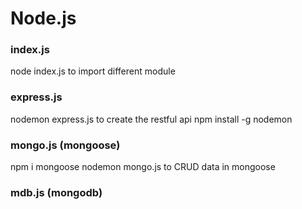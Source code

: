 # Node.js

### index.js

node index.js to import different module

### express.js

nodemon express.js to create the restful api
npm install -g nodemon

### mongo.js (mongoose)

npm i mongoose
nodemon mongo.js to CRUD data in mongoose

### mdb.js (mongodb)
